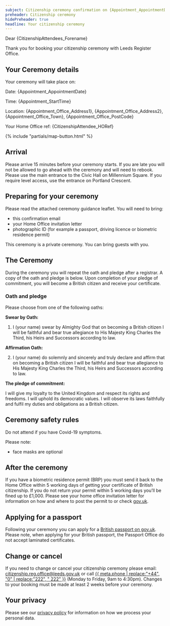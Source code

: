 ```yaml
---
subject: Citizenship ceremony confirmation on {Appointment_AppointmentDate} at {Appointment_StartTime}
preheader: Citizenship ceremony 
hidePreheader: true
headline: Your citizenship ceremony
---
```


Dear {CitizenshipAttendees_Forename}

Thank you for booking your citizenship ceremony with Leeds Register Office.

## Your Ceremony details

Your ceremony will take place on:

Date: {Appointment_AppointmentDate} 

Time: {Appointment_StartTime} 

Location: {Appointment_Office_Address1}, {Appointment_Office_Address2}, {Appointment_Office_Town}, {Appointment_Office_PostCode}

Your Home Office ref: {CitizenshipAttendee_HORef}

{% include "partials/map-button.html" %}


## Arrival
Please arrive 15 minutes before your ceremony starts. If you are late you will not be allowed to go ahead with the ceremony and will need to rebook.
Please use the main entrance to the Civic Hall on Millennium Square. If you require level access, use the entrance on Portland Crescent.


## Preparing for your ceremony
Please read the attached ceremony guidance leaflet.
You will need to bring:

- this confirmation email
- your Home Office invitation letter
- photographic ID (for example a passport, driving licence or biometric residence permit)

This ceremony is a private ceremony. You can bring guests with you.


## The Ceremony
During the ceremony you will repeat the oath and pledge after a registrar. A copy of the oath and pledge is below. Upon completion of your pledge of commitment, you will become a British citizen and receive your certificate. 


### Oath and pledge
Please choose from one of the following oaths:

**Swear by Oath:**

1.	I (your name) swear by Almighty God that on becoming a British citizen I will be faithful and bear true allegiance to His Majesty King Charles the Third, his Heirs and Successors according to law.

**Affirmation Oath:**

2.	I (your name) do solemnly and sincerely and truly declare and affirm that on becoming a British citizen I will be faithful and bear true allegiance to His Majesty King Charles the Third, his Heirs and Successors according to law.

**The pledge of commitment:**

I will give my loyalty to the United Kingdom and respect its rights and freedoms. I will uphold its democratic values. I will observe its laws faithfully and fulfil my duties and obligations as a British citizen.


## Ceremony safety rules
Do not attend if you have Covid-19 symptoms.

Please note:

  - face masks are optional

## After the ceremony
If you have a biometric residence permit (BRP) you must send it back to the Home Office within 5 working days of getting your certificate of British citizenship. If you do not return your permit within 5 working days you’ll be fined up to £1,000. Please see your home office invitation letter for information on how and where to post the permit to or check [gov.uk](https://www.gov.uk/apply-citizenship-indefinite-leave-to-remain/after-you-get-your-certificate).


## Applying for a passport
Following your ceremony you can apply for a [British passport on gov.uk](https://www.gov.uk/apply-renew-passport). Please note, when applying for your British passport, the Passport Office do not accept laminated certificates.


## Change or cancel
If you need to change or cancel your citizenship ceremony please email: <a href="mailto:citizenship.reg.office@leeds.gov.uk">citizenship.reg.office@leeds.gov.uk</a> or call <a aria-label="{{ meta.ariaPhone }}" href="tel:{{ meta.phone }}">{{ meta.phone | replace:"+44", "0" | replace:"222", " 222" }}</a> (Monday to Friday, 9am to 4:30pm). Changes to your booking must be made at least 2 weeks before your ceremony.
 

## Your privacy
Please see our [privacy policy](https://www.leeds.gov.uk/registrarsprivacy) for information on how we process your personal data.

